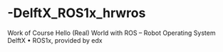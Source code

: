 # -DelftX_ROS1x_hrwros
Work of Course Hello (Real) World with ROS – Robot Operating System DelftX • ROS1x, provided by edx
